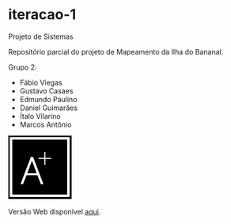 # iteracao-1

Projeto de Sistemas

Repositório parcial do projeto de Mapeamento da Ilha do Bananal.

Grupo 2:

- Fábio Viegas
- Gustavo Casaes
- Edmundo Paulino
- Daniel Guimarães
- Ítalo Vilarino
- Marcos Antônio


![Sistema](assets/logo.png)


Versão Web disponível [aqui](https://djesusguimaraes.github.io/iteracao-1/).